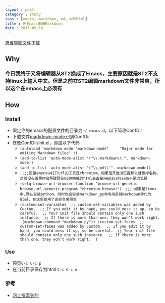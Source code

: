 ```yaml
---
layout : post
category : study
tags : [emacs, markdown, md, md2html]
title : 用Emacs编辑Markdown
date : 2013-09-10
---
```

[思维导图文件下载](https://docs.google.com/file/d/0B1DrsqrLRzeITG03OXphM2R1eXc/edit?usp=sharing)

## Why


### 今日我终于又将编辑器从ST2换成了Emacs，主要原因就是ST2不支持linux上输入中文。但是之前在ST2编辑markdown文件非常爽，所以这个在emacs上必须有


## How


### Install

- 假定你的emacs的配置文件的目录为`~/.emacs.d`，以下简称ConfDir
- 下载文件[markdown-mode.el](http://jblevins.org/git/markdown-mode.git/plain/markdown-mode.el)到ConfDir
- 修改ConfDir/init.el，添加以下代码
    - `(autoload 'markdown-mode "markdown-mode" 	"Major mode for editing Markdown files" t) `
    - `(add-to-list 'auto-mode-alist '("\\.markdown\\'". markdown-mode)) `
    - `(add-to-list 'auto-mode-alist '("\\.md\\'". markdown-mode)) `
    - `;;;;设置emacs中打开url的工具是chromium，如果是其他浏览器那么替换掉名称。之前没有设置时会导致预览md转换成的html会直接用emacs打开而不是浏览器`
    - `(setq browse-url-browser-function 'browse-url-generic       browse-url-generic-program "chromium-browser") `
`;;;;如果是linux中,默认安装python，同时也会安装markdown_py命令用来将markdown转化为html，在这里使用了该命令来预览`
    - `(custom-set-variables  ;; custom-set-variables was added by Custom.  ;; If you edit it by hand, you could mess it up, so be careful.  ;; Your init file should contain only one such instance.  ;; If there is more than one, they won't work right.  '(markdown-command "markdown_py")) (custom-set-faces  ;; custom-set-faces was added by Custom.  ;; If you edit it by hand, you could mess it up, so be careful.  ;; Your init file should contain only one such instance.  ;; If there is more than one, they won't work right.  )`

### Use

- 预览`C-c C-c p`
- 在当前目录保存为html `C-c C-c e`

### 参考

- [网上搜索到的](https://www.evernote.com/shard/s11/sh/3b648e87-99ba-4b53-bb3c-c29612f7bb08/70120a0cf91f2cba180a86469d99416c)